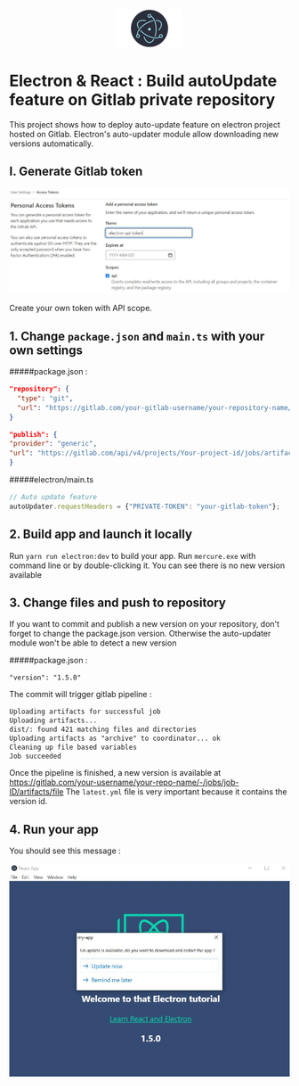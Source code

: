 <div align="center">

![Electron logo](assets/electron.png "Electron logo")
</div>

# Electron & React : Build autoUpdate feature on Gitlab private repository

This project shows how to deploy auto-update feature on electron project hosted on Gitlab. Electron's auto-updater module allow downloading new versions automatically. 

## I. Generate Gitlab token

<div align="center">

![Gitlab token logo](assets/gitlab-token.JPG "Creation of gitlab token")
</div>

Create your own token with API scope.

## 1. Change ```package.json``` and ```main.ts``` with your own settings 
#####package.json :
```JSON
"repository": {
  "type": "git",
  "url": "https://gitlab.com/your-gitlab-username/your-repository-name/"
}
```
```JSON
"publish": {
"provider": "generic",
"url": "https://gitlab.com/api/v4/projects/Your-project-id/jobs/artifacts/your-branch-name/raw/dist?job=build"
}
```

#####electron/main.ts
```Javascript
// Auto update feature
autoUpdater.requestHeaders = {"PRIVATE-TOKEN": "your-gitlab-token"};
```

## 2. Build app and launch it locally

Run ```yarn run electron:dev``` to build your app. Run ```mercure.exe``` with command line or by double-clicking it.
You can see there is no new version available

## 3. Change files and push to repository

If you want to commit and publish a new version on your repository, don't forget to change the package.json version. Otherwise the auto-updater module won't be able to detect a new version

#####package.json :
```
"version": "1.5.0"
```

The commit will trigger gitlab pipeline :
```
Uploading artifacts for successful job
Uploading artifacts...
dist/: found 421 matching files and directories    
Uploading artifacts as "archive" to coordinator... ok 
Cleaning up file based variables
Job succeeded
```

Once the pipeline is finished, a new version is available at https://gitlab.com/your-username/your-repo-name/-/jobs/job-ID/artifacts/file
The ```latest.yml``` file is very important because it contains the version id.

## 4. Run your app

You should see this message : 

<div align="center">

![Update available](assets/update-available.JPG "Update available")
</div>


